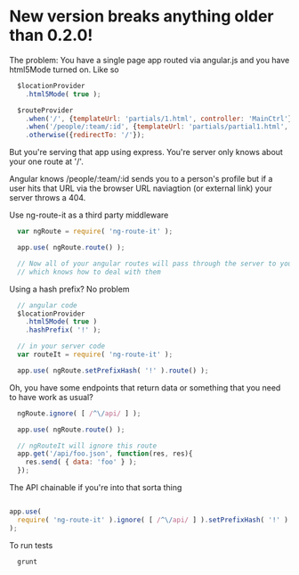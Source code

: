 # New version breaks anything older than 0.2.0!

The problem:
You have a single page app routed via angular.js and you have html5Mode turned on. Like so

```javascript
  $locationProvider
    .html5Mode( true );

  $routeProvider
    .when('/', {templateUrl: 'partials/1.html', controller: 'MainCtrl'})
    .when('/people/:team/:id', {templateUrl: 'partials/partial1.html', controller: 'PersonCtrl'})
    .otherwise({redirectTo: '/'});
```

But you're serving that app using express. You're server only knows about your one route at '/'.

Angular knows /people/:team/:id sends you to a person's profile but if a user hits that URL
via the browser URL naviagtion (or external link) your server throws a 404.

Use ng-route-it as a third party middleware

```javascript
  var ngRoute = require( 'ng-route-it' );

  app.use( ngRoute.route() );

  // Now all of your angular routes will pass through the server to your angular app
  // which knows how to deal with them
```

Using a hash prefix? No problem

```javascript
  // angular code
  $locationProvider
    .html5Mode( true )
    .hashPrefix( '!' );

  // in your server code
  var routeIt = require( 'ng-route-it' );

  app.use( ngRoute.setPrefixHash( '!' ).route() );
```

Oh, you have some endpoints that return data or something that you need to have work as usual?
```javascript
  ngRoute.ignore( [ /^\/api/ ] );

  app.use( ngRoute.route() );

  // ngRouteIt will ignore this route
  app.get('/api/foo.json', function(res, res){
    res.send( { data: 'foo' } );
  });
```

The API chainable if you're into that sorta thing
```javascript

app.use(
  require( 'ng-route-it' ).ignore( [ /^\/api/ ] ).setPrefixHash( '!' ).route()
);

```

To run tests

```
  grunt
```

